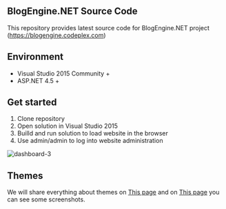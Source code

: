 ## BlogEngine.NET Source Code
This repository provides latest source code for BlogEngine.NET project (https://blogengine.codeplex.com)

## Environment
  * Visual Studio 2015 Community +
  * ASP.NET 4.5 +

## Get started
  1. Clone repository
  2. Open solution in Visual Studio 2015
  3. Builld and run solution to load website in the browser
  4. Use admin/admin to log into website administration

![dashboard-3](https://user-images.githubusercontent.com/6384978/30077059-dc4985a8-928f-11e7-8d85-9c4a415564e7.png)

## Themes
We will share everything about themes on [This page](https://francis.bio/category/blogengine-themes/) and on [This page](https://francis.bio/BlogEngine/) you can see some screenshots.

